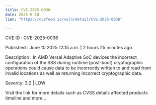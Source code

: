 ```yaml
---
title: CVE-2025-0036
date: 2025-6-10
lien: "https://cvefeed.io/vuln/detail/CVE-2025-0036"

---
```


CVE ID : CVE-2025-0036

Published :  June 10
2025
12:15 a.m. | 2 hours
25 minutes ago

Description : In AMD Versal Adaptive SoC devices
the incorrect configuration of the SSS during runtime (post-boot) cryptographic operations could cause data to be incorrectly written to and read from invalid locations as well as returning incorrect cryptographic data.

Severity: 3.2 | LOW

Visit the link for more details
such as CVSS details
affected products
timeline
and more...
